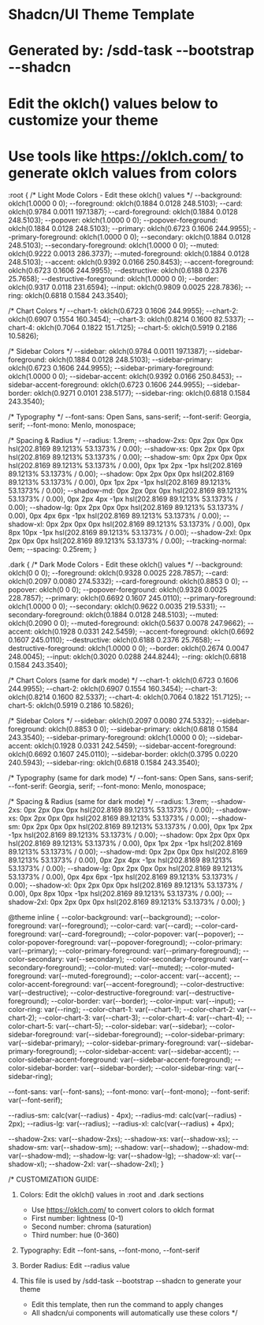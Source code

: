 # Shadcn/UI Theme Template
# Generated by: /sdd-task --bootstrap --shadcn
# Edit the oklch() values below to customize your theme
# Use tools like https://oklch.com/ to generate oklch values from colors

:root {
  /* Light Mode Colors - Edit these oklch() values */
  --background: oklch(1.0000 0 0);
  --foreground: oklch(0.1884 0.0128 248.5103);
  --card: oklch(0.9784 0.0011 197.1387);
  --card-foreground: oklch(0.1884 0.0128 248.5103);
  --popover: oklch(1.0000 0 0);
  --popover-foreground: oklch(0.1884 0.0128 248.5103);
  --primary: oklch(0.6723 0.1606 244.9955);
  --primary-foreground: oklch(1.0000 0 0);
  --secondary: oklch(0.1884 0.0128 248.5103);
  --secondary-foreground: oklch(1.0000 0 0);
  --muted: oklch(0.9222 0.0013 286.3737);
  --muted-foreground: oklch(0.1884 0.0128 248.5103);
  --accent: oklch(0.9392 0.0166 250.8453);
  --accent-foreground: oklch(0.6723 0.1606 244.9955);
  --destructive: oklch(0.6188 0.2376 25.7658);
  --destructive-foreground: oklch(1.0000 0 0);
  --border: oklch(0.9317 0.0118 231.6594);
  --input: oklch(0.9809 0.0025 228.7836);
  --ring: oklch(0.6818 0.1584 243.3540);

  /* Chart Colors */
  --chart-1: oklch(0.6723 0.1606 244.9955);
  --chart-2: oklch(0.6907 0.1554 160.3454);
  --chart-3: oklch(0.8214 0.1600 82.5337);
  --chart-4: oklch(0.7064 0.1822 151.7125);
  --chart-5: oklch(0.5919 0.2186 10.5826);

  /* Sidebar Colors */
  --sidebar: oklch(0.9784 0.0011 197.1387);
  --sidebar-foreground: oklch(0.1884 0.0128 248.5103);
  --sidebar-primary: oklch(0.6723 0.1606 244.9955);
  --sidebar-primary-foreground: oklch(1.0000 0 0);
  --sidebar-accent: oklch(0.9392 0.0166 250.8453);
  --sidebar-accent-foreground: oklch(0.6723 0.1606 244.9955);
  --sidebar-border: oklch(0.9271 0.0101 238.5177);
  --sidebar-ring: oklch(0.6818 0.1584 243.3540);

  /* Typography */
  --font-sans: Open Sans, sans-serif;
  --font-serif: Georgia, serif;
  --font-mono: Menlo, monospace;

  /* Spacing & Radius */
  --radius: 1.3rem;
  --shadow-2xs: 0px 2px 0px 0px hsl(202.8169 89.1213% 53.1373% / 0.00);
  --shadow-xs: 0px 2px 0px 0px hsl(202.8169 89.1213% 53.1373% / 0.00);
  --shadow-sm: 0px 2px 0px 0px hsl(202.8169 89.1213% 53.1373% / 0.00), 0px 1px 2px -1px hsl(202.8169 89.1213% 53.1373% / 0.00);
  --shadow: 0px 2px 0px 0px hsl(202.8169 89.1213% 53.1373% / 0.00), 0px 1px 2px -1px hsl(202.8169 89.1213% 53.1373% / 0.00);
  --shadow-md: 0px 2px 0px 0px hsl(202.8169 89.1213% 53.1373% / 0.00), 0px 2px 4px -1px hsl(202.8169 89.1213% 53.1373% / 0.00);
  --shadow-lg: 0px 2px 0px 0px hsl(202.8169 89.1213% 53.1373% / 0.00), 0px 4px 6px -1px hsl(202.8169 89.1213% 53.1373% / 0.00);
  --shadow-xl: 0px 2px 0px 0px hsl(202.8169 89.1213% 53.1373% / 0.00), 0px 8px 10px -1px hsl(202.8169 89.1213% 53.1373% / 0.00);
  --shadow-2xl: 0px 2px 0px 0px hsl(202.8169 89.1213% 53.1373% / 0.00);
  --tracking-normal: 0em;
  --spacing: 0.25rem;
}

.dark {
  /* Dark Mode Colors - Edit these oklch() values */
  --background: oklch(0 0 0);
  --foreground: oklch(0.9328 0.0025 228.7857);
  --card: oklch(0.2097 0.0080 274.5332);
  --card-foreground: oklch(0.8853 0 0);
  --popover: oklch(0 0 0);
  --popover-foreground: oklch(0.9328 0.0025 228.7857);
  --primary: oklch(0.6692 0.1607 245.0110);
  --primary-foreground: oklch(1.0000 0 0);
  --secondary: oklch(0.9622 0.0035 219.5331);
  --secondary-foreground: oklch(0.1884 0.0128 248.5103);
  --muted: oklch(0.2090 0 0);
  --muted-foreground: oklch(0.5637 0.0078 247.9662);
  --accent: oklch(0.1928 0.0331 242.5459);
  --accent-foreground: oklch(0.6692 0.1607 245.0110);
  --destructive: oklch(0.6188 0.2376 25.7658);
  --destructive-foreground: oklch(1.0000 0 0);
  --border: oklch(0.2674 0.0047 248.0045);
  --input: oklch(0.3020 0.0288 244.8244);
  --ring: oklch(0.6818 0.1584 243.3540);

  /* Chart Colors (same for dark mode) */
  --chart-1: oklch(0.6723 0.1606 244.9955);
  --chart-2: oklch(0.6907 0.1554 160.3454);
  --chart-3: oklch(0.8214 0.1600 82.5337);
  --chart-4: oklch(0.7064 0.1822 151.7125);
  --chart-5: oklch(0.5919 0.2186 10.5826);

  /* Sidebar Colors */
  --sidebar: oklch(0.2097 0.0080 274.5332);
  --sidebar-foreground: oklch(0.8853 0 0);
  --sidebar-primary: oklch(0.6818 0.1584 243.3540);
  --sidebar-primary-foreground: oklch(1.0000 0 0);
  --sidebar-accent: oklch(0.1928 0.0331 242.5459);
  --sidebar-accent-foreground: oklch(0.6692 0.1607 245.0110);
  --sidebar-border: oklch(0.3795 0.0220 240.5943);
  --sidebar-ring: oklch(0.6818 0.1584 243.3540);

  /* Typography (same for dark mode) */
  --font-sans: Open Sans, sans-serif;
  --font-serif: Georgia, serif;
  --font-mono: Menlo, monospace;

  /* Spacing & Radius (same for dark mode) */
  --radius: 1.3rem;
  --shadow-2xs: 0px 2px 0px 0px hsl(202.8169 89.1213% 53.1373% / 0.00);
  --shadow-xs: 0px 2px 0px 0px hsl(202.8169 89.1213% 53.1373% / 0.00);
  --shadow-sm: 0px 2px 0px 0px hsl(202.8169 89.1213% 53.1373% / 0.00), 0px 1px 2px -1px hsl(202.8169 89.1213% 53.1373% / 0.00);
  --shadow: 0px 2px 0px 0px hsl(202.8169 89.1213% 53.1373% / 0.00), 0px 1px 2px -1px hsl(202.8169 89.1213% 53.1373% / 0.00);
  --shadow-md: 0px 2px 0px 0px hsl(202.8169 89.1213% 53.1373% / 0.00), 0px 2px 4px -1px hsl(202.8169 89.1213% 53.1373% / 0.00);
  --shadow-lg: 0px 2px 0px 0px hsl(202.8169 89.1213% 53.1373% / 0.00), 0px 4px 6px -1px hsl(202.8169 89.1213% 53.1373% / 0.00);
  --shadow-xl: 0px 2px 0px 0px hsl(202.8169 89.1213% 53.1373% / 0.00), 0px 8px 10px -1px hsl(202.8169 89.1213% 53.1373% / 0.00);
  --shadow-2xl: 0px 2px 0px 0px hsl(202.8169 89.1213% 53.1373% / 0.00);
}

@theme inline {
  --color-background: var(--background);
  --color-foreground: var(--foreground);
  --color-card: var(--card);
  --color-card-foreground: var(--card-foreground);
  --color-popover: var(--popover);
  --color-popover-foreground: var(--popover-foreground);
  --color-primary: var(--primary);
  --color-primary-foreground: var(--primary-foreground);
  --color-secondary: var(--secondary);
  --color-secondary-foreground: var(--secondary-foreground);
  --color-muted: var(--muted);
  --color-muted-foreground: var(--muted-foreground);
  --color-accent: var(--accent);
  --color-accent-foreground: var(--accent-foreground);
  --color-destructive: var(--destructive);
  --color-destructive-foreground: var(--destructive-foreground);
  --color-border: var(--border);
  --color-input: var(--input);
  --color-ring: var(--ring);
  --color-chart-1: var(--chart-1);
  --color-chart-2: var(--chart-2);
  --color-chart-3: var(--chart-3);
  --color-chart-4: var(--chart-4);
  --color-chart-5: var(--chart-5);
  --color-sidebar: var(--sidebar);
  --color-sidebar-foreground: var(--sidebar-foreground);
  --color-sidebar-primary: var(--sidebar-primary);
  --color-sidebar-primary-foreground: var(--sidebar-primary-foreground);
  --color-sidebar-accent: var(--sidebar-accent);
  --color-sidebar-accent-foreground: var(--sidebar-accent-foreground);
  --color-sidebar-border: var(--sidebar-border);
  --color-sidebar-ring: var(--sidebar-ring);

  --font-sans: var(--font-sans);
  --font-mono: var(--font-mono);
  --font-serif: var(--font-serif);

  --radius-sm: calc(var(--radius) - 4px);
  --radius-md: calc(var(--radius) - 2px);
  --radius-lg: var(--radius);
  --radius-xl: calc(var(--radius) + 4px);

  --shadow-2xs: var(--shadow-2xs);
  --shadow-xs: var(--shadow-xs);
  --shadow-sm: var(--shadow-sm);
  --shadow: var(--shadow);
  --shadow-md: var(--shadow-md);
  --shadow-lg: var(--shadow-lg);
  --shadow-xl: var(--shadow-xl);
  --shadow-2xl: var(--shadow-2xl);
}

/*
CUSTOMIZATION GUIDE:

1. Colors: Edit the oklch() values in :root and .dark sections
   - Use https://oklch.com/ to convert colors to oklch format
   - First number: lightness (0-1)
   - Second number: chroma (saturation)
   - Third number: hue (0-360)

2. Typography: Edit --font-sans, --font-mono, --font-serif

3. Border Radius: Edit --radius value

4. This file is used by /sdd-task --bootstrap --shadcn to generate your theme
   - Edit this template, then run the command to apply changes
   - All shadcn/ui components will automatically use these colors
*/